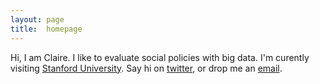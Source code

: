 ```yaml
---
layout: page
title:  homepage
---
```

Hi, I am Claire. I like to evaluate social policies with big data. I'm curently visiting [Stanford University](https://siepr.stanford.edu). 
Say hi on [twitter](https://twitter.com/cmontialoux), or drop me an [email](claire.montialoux@gmail.com). 

